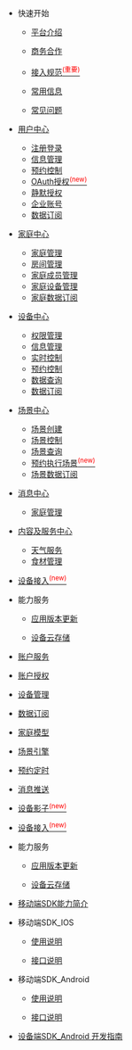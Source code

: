 * 快速开始 

	* [平台介绍](zh-cn/)  

	* [商务合作](zh-cn/Business)  

	* [接入规范<sup style="color:red">(重要)<sup>](zh-cn/Standard/Basic)     

	* [常用信息](zh-cn/Standard/Other) 
	
	* [常见问题](zh-cn/Standard/Question)  


* [用户中心](zh-cn/DeviceManage)  
	* [注册登录](zh-cn/) 
	* [信息管理](zh-cn/)    	
	* [预约控制](zh-cn/Scheduler)  
	* [OAuth授权<sup style="color:red">(new)<sup>](zh-cn/)  
	* [静默授权](zh-cn/)  
	* [企业账号](zh-cn/)   
    * [数据订阅](zh-cn/) 

* [家庭中心](zh-cn/FamilyManage)  
	* [家庭管理](zh-cn/)    
	* [房间管理](zh-cn/)    
	* [家庭成员管理](zh-cn/)  
	* [家庭设备管理](zh-cn/)  
    * [家庭数据订阅](zh-cn/)  

* [设备中心](zh-cn/DeviceManage)
	* [权限管理](zh-cn/DevicesManage/authorization) 
	* [信息管理](zh-cn/DevicesManage/information)     
	* [实时控制](zh-cn/DevicesManage/real-time)  
	* [预约控制](zh-cn/DevicesManage/reservation)  
	* [数据查询](zh-cn/DevicesManage/dataquery)    
    * [数据订阅](zh-cn/DevicesManage/datasubscription)  


* [场景中心](zh-cn/IFTTT)  
	* [场景创建](zh-cn/)    
	* [场景控制](zh-cn/)    
	* [场景查询](zh-cn/)  
	* [预约执行场景<sup style="color:red">(new)<sup>](zh-cn/)   
    * [场景数据订阅](zh-cn/)  


* [消息中心](zh-cn/MessagePush)   
	* [家庭管理](zh-cn/)   

* [内容及服务中心](zh-cn/)   
	* [天气服务](zh-cn/)   
	* [食材管理](zh-cn/)   

* [设备接入<sup style="color:red">(new)<sup>](zh-cn/Cloudgw)

* 能力服务  

	* [应用版本更新](zh-cn/AppVersionUpdate)    
	
	* [设备云存储](zh-cn/CapacityService_DeviceCloudStorage)  

* [账户服务](zh-cn/Account)  

* [账户授权](zh-cn/Session)   

* [设备管理](zh-cn/DeviceManage)

* [数据订阅](zh-cn/DataSubscription)  

* [家庭模型](zh-cn/FamilyManage)  

* [场景引擎](zh-cn/IFTTT)  

* [预约定时](zh-cn/Scheduler)
 
* [消息推送](zh-cn/MessagePush)   

* [设备影子<sup style="color:red">(new)<sup>](zh-cn/DevicesShadow)

* [设备接入<sup style="color:red">(new)<sup>](zh-cn/Cloudgw)

* 能力服务  

	* [应用版本更新](zh-cn/AppVersionUpdate)    
	
	* [设备云存储](zh-cn/CapacityService_DeviceCloudStorage)  


* [移动端SDK能力简介](zh-cn/uSDK)   

*  移动端SDK_IOS

	* [使用说明](zh-cn/USDK/uSDK_Phone_iOS_USE_GUIDE)   
	
	* [接口说明](zh-cn/USDK/uSDK_Phone_iOS_API_USE)  

*  移动端SDK_Android

	* [使用说明](zh-cn/USDK/uSDK_Phone_Android)  
	
	* [接口说明](zh-cn/USDK/uSDK_Phone_Android)  

 

* [设备端SDK_Android 开发指南](zh-cn/USDK/SmartDeviceSDK)


<div style='display: none'>
* ChangeLog  

	* [账户服务](zh-cn/ChangeLog/Account)
	* [设备管理](zh-cn/ChangeLog/DevicesManage)
	* [数据订阅](zh-cn/ChangeLog/DataSubscription) 
	* [家庭模型](zh-cn/ChangeLog/Family)
	* [场景引擎](zh-cn/ChangeLog/IFTTT)
	* [预约定时](zh-cn/ChangeLog/Scheduler)
	* [设备影子](zh-cn/ChangeLog/DevicesShadow)
	* [消息推送](zh-cn/ChangeLog/MessagePush)
	* [能力服务](zh-cn/ChangeLog/CapacityService_Weather)
* [移动端SDK iOS](zh-cn/ChangeLog/CHL_uSDK_Phone_iOS)
* [移动端SDK Android](zh-cn/ChangeLog/CHL_uSDK_Phone_Android)
* [设备端SDK Android](zh-cn/ChangeLog/CHL_SmartDeviceSDK)
</div>

	
